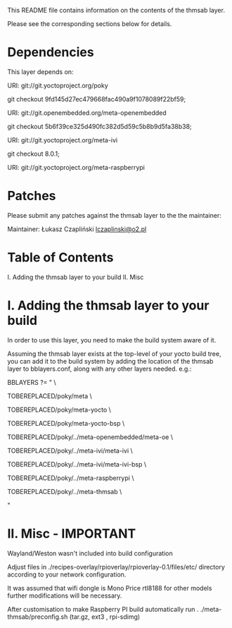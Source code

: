 This README file contains information on the contents of the
thmsab layer.

Please see the corresponding sections below for details.


Dependencies
============

This layer depends on:

  URI: git://git.yoctoproject.org/poky

  git checkout 9fd145d27ec479668fac490a9f1078089f22bf59;


  URI: git://git.openembedded.org/meta-openembedded
 
  git checkout 5b6f39ce325d490fc382d5d59c5b8b9d5fa38b38;


  URI: git://git.yoctoproject.org/meta-ivi

  git checkout 8.0.1;


  URI: git://git.yoctoproject.org/meta-raspberrypi


Patches
=======

Please submit any patches against the thmsab layer to the
the maintainer:

Maintainer: Łukasz Czapliński <lczaplinski@o2.pl>


Table of Contents
=================

  I. Adding the thmsab layer to your build
 II. Misc


I. Adding the thmsab layer to your build
=================================================

In order to use this layer, you need to make the build system aware of
it.

Assuming the thmsab layer exists at the top-level of your
yocto build tree, you can add it to the build system by adding the
location of the thmsab layer to bblayers.conf, along with any
other layers needed. e.g.:

BBLAYERS ?= " \

  TOBEREPLACED/poky/meta \

  TOBEREPLACED/poky/meta-yocto \

  TOBEREPLACED/poky/meta-yocto-bsp \

  TOBEREPLACED/poky/../meta-openembedded/meta-oe \

  TOBEREPLACED/poky/../meta-ivi/meta-ivi \

  TOBEREPLACED/poky/../meta-ivi/meta-ivi-bsp \

  TOBEREPLACED/poky/../meta-raspberrypi \

  TOBEREPLACED/poky/../meta-thmsab \

  "

II. Misc - IMPORTANT
========

Wayland/Weston wasn't included into build configuration

Adjust files in ./recipes-overlay/rpioverlay/rpioverlay-0.1/files/etc/ directory
according to your network configuration.

It was assumed that wifi dongle is Mono Price rtl8188 for other models further
modifications will be necessary.

After customisation to make Raspberry PI build automatically run . ./meta-thmsab/preconfig.sh
(tar.gz, ext3 , rpi-sdimg)

